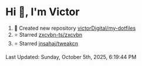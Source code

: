 <h1>Hi 👋, I'm Victor </h1>

<!--RECENT_ACTIVITY:start-->
1. 📔 Created new repository [victorDigital/my-dotfiles](https://github.com/victorDigital/my-dotfiles)<br>
2. ⭐ Starred [zxcvbn-ts/zxcvbn](https://github.com/zxcvbn-ts/zxcvbn)<br>
3. ⭐ Starred [jnsahaj/tweakcn](https://github.com/jnsahaj/tweakcn)<br>
<!--RECENT_ACTIVITY:end-->

<!--RECENT_ACTIVITY:last_update-->
Last Updated: Sunday, October 5th, 2025, 6:19:44 PM
<!--RECENT_ACTIVITY:last_update_end-->
